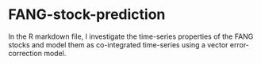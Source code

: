 # FANG-stock-prediction

In the R markdown file, I investigate the time-series properties of the FANG stocks and model them as co-integrated time-series using a vector error-correction model.
